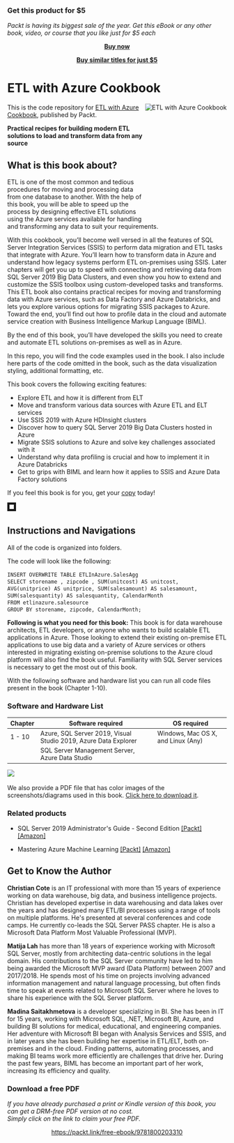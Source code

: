 
### Get this product for $5

<i>Packt is having its biggest sale of the year. Get this eBook or any other book, video, or course that you like just for $5 each</i>


<b><p align='center'>[Buy now](https://packt.link/9781800203310)</p></b>


<b><p align='center'>[Buy similar titles for just $5](https://subscription.packtpub.com/search)</p></b>


# ETL with Azure Cookbook

<a href="https://www.packtpub.com/product/etl-with-azure-cookbook/9781800203310?utm_source=github&utm_medium=repository&utm_campaign=9781800203310"><img src="https://static.packt-cdn.com/products/9781800203310/cover/smaller" alt="ETL with Azure Cookbook" height="256px" align="right"></a>

This is the code repository for [ETL with Azure Cookbook](https://www.packtpub.com/product/etl-with-azure-cookbook/9781800203310?utm_source=github&utm_medium=repository&utm_campaign=9781800203310), published by Packt.

**Practical recipes for building modern ETL solutions to load and transform data from any source**

## What is this book about?
ETL is one of the most common and tedious procedures for moving and processing data from one database to another. With the help of this book, you will be able to speed up the process by designing effective ETL solutions using the Azure services available for handling and transforming any data to suit your requirements.

With this cookbook, you’ll become well versed in all the features of SQL Server Integration Services (SSIS) to perform data migration and ETL tasks that integrate with Azure. You’ll learn how to transform data in Azure and understand how legacy systems perform ETL on-premises using SSIS. Later chapters will get you up to speed with connecting and retrieving data from SQL Server 2019 Big Data Clusters, and even show you how to extend and customize the SSIS toolbox using custom-developed tasks and transforms. This ETL book also contains practical recipes for moving and transforming data with Azure services, such as Data Factory and Azure Databricks, and lets you explore various options for migrating SSIS packages to Azure. Toward the end, you’ll find out how to profile data in the cloud and automate service creation with Business Intelligence Markup Language (BIML).

By the end of this book, you’ll have developed the skills you need to create and automate ETL solutions on-premises as well as in Azure.

In this repo, you will find the code examples used in the book. I also include here parts of the code omitted in the book, such as the data visualization styling, additional formatting, etc.

This book covers the following exciting features: 
* Explore ETL and how it is different from ELT
* Move and transform various data sources with Azure ETL and ELT services
* Use SSIS 2019 with Azure HDInsight clusters
* Discover how to query SQL Server 2019 Big Data Clusters hosted in Azure
* Migrate SSIS solutions to Azure and solve key challenges associated with it
* Understand why data profiling is crucial and how to implement it in Azure Databricks
* Get to grips with BIML and learn how it applies to SSIS and Azure Data Factory solutions

If you feel this book is for you, get your [copy](https://www.amazon.com/dp/1800203314) today!

<a href="https://www.packtpub.com/?utm_source=github&utm_medium=banner&utm_campaign=GitHubBanner"><img src="https://raw.githubusercontent.com/PacktPublishing/GitHub/master/GitHub.png" alt="https://www.packtpub.com/" border="5" /></a>

## Instructions and Navigations
All of the code is organized into folders.

The code will look like the following:
```
INSERT OVERWRITE TABLE ETLInAzure.SalesAgg
SELECT storename , zipcode , SUM(unitcost) AS unitcost,
AVG(unitprice) AS unitprice, SUM(salesamount) AS salesamount,
SUM(salesquantity) AS salesquantity, CalendarMonth
FROM etlinazure.salesource
GROUP BY storename, zipcode, CalendarMonth;
```

**Following is what you need for this book:**
This book is for data warehouse architects, ETL developers, or anyone who wants to build scalable ETL applications in Azure. Those looking to extend their existing on-premise ETL applications to use big data and a variety of Azure services or others interested in migrating existing on-premise solutions to the Azure cloud platform will also find the book useful. Familiarity with SQL Server services is necessary to get the most out of this book.

With the following software and hardware list you can run all code files present in the book (Chapter 1-10).

### Software and Hardware List

| Chapter  | Software required                                                                    | OS required                        |
| -------- | -------------------------------------------------------------------------------------| -----------------------------------|
| 1 - 10   |   Azure, SQL Server 2019, Visual Studio 2019, Azure Data Explorer                    | Windows, Mac OS X, and Linux (Any) |
|          |   SQL Server Management Server, Azure Data Studio                                    |                                    |

<img src="https://github.com/PacktPublishing/ETL-with-Azure-Cookbook/blob/master/ADS.PNG">

We also provide a PDF file that has color images of the screenshots/diagrams used in this book. [Click here to download it](https://static.packt-cdn.com/downloads/9781800203310_ColorImages.pdf).


### Related products <Other books you may enjoy>
* SQL Server 2019 Administrator's Guide - Second Edition [[Packt]](https://www.packtpub.com/product/sql-server-2019-administrator-s-guide-second-edition/9781789954326) [[Amazon]](https://www.amazon.com/dp/B08D9CDC9L)

* Mastering Azure Machine Learning [[Packt]](https://www.packtpub.com/product/mastering-azure-machine-learning/9781789807554) [[Amazon]](https://www.amazon.com/dp/1789807557)

## Get to Know the Author
**Christian Cote** 
is an IT professional with more than 15 years of experience working on data warehouse, big data, and business intelligence projects. Christian has developed expertise in data warehousing and data lakes over the years and has designed many ETL/BI processes using a range of tools on multiple platforms. He's presented at several conferences and code camps. He currently co-leads the SQL Server PASS chapter. He is also a Microsoft Data Platform Most Valuable Professional (MVP).

**Matija Lah** 
has more than 18 years of experience working with Microsoft SQL Server, mostly from architecting data-centric solutions in the legal domain. His contributions to the SQL Server community have led to him being awarded the Microsoft MVP award (Data Platform) between 2007 and 2017/2018. He spends most of his time on projects involving advanced information management and natural language processing, but often finds time to speak at events related to Microsoft SQL Server where he loves to share his experience with the SQL Server platform.

**Madina Saitakhmetova** 
is a developer specializing in BI. She has been in IT for 15 years, working with Microsoft SQL, .NET, Microsoft BI, Azure, and building BI solutions for medical, educational, and engineering companies. Her adventure with Microsoft BI began with Analysis Services and SSIS, and in later years she has been building her expertise in ETL/ELT, both on-premises and in the cloud. Finding patterns, automating processes, and making BI teams work more efficiently are challenges that drive her. During the past few years, BIML has become an important part of her work, increasing its efficiency and quality.

### Download a free PDF

 <i>If you have already purchased a print or Kindle version of this book, you can get a DRM-free PDF version at no cost.<br>Simply click on the link to claim your free PDF.</i>
<p align="center"> <a href="https://packt.link/free-ebook/9781800203310">https://packt.link/free-ebook/9781800203310 </a> </p>